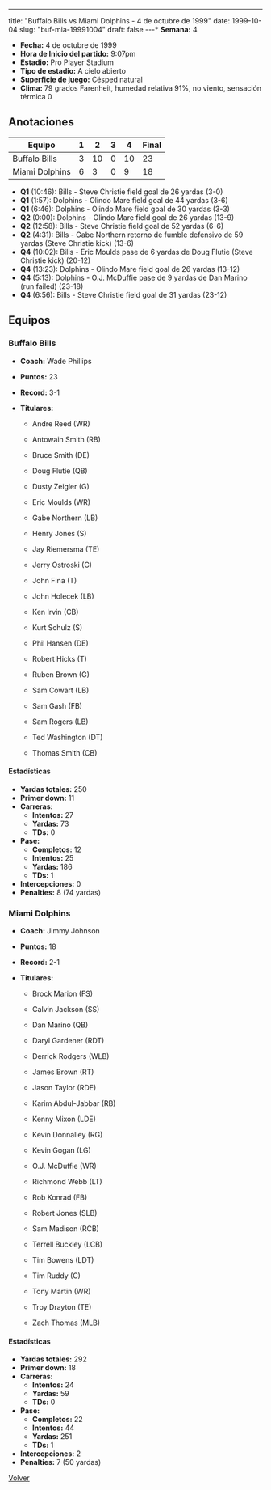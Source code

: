 ---
title: "Buffalo Bills vs Miami Dolphins - 4 de octubre de 1999"
date: 1999-10-04
slug: "buf-mia-19991004"
draft: false
---* **Semana:** 4
* **Fecha:** 4 de octubre de 1999
* **Hora de Inicio del partido:** 9:07pm
* **Estadio:** Pro Player Stadium
* **Tipo de estadio:** A cielo abierto
* **Superficie de juego:** Césped natural
* **Clima:** 79 grados Farenheit, humedad relativa 91%, no viento, sensación térmica 0




## Anotaciones
| Equipo | 1 | 2 | 3 | 4 | Final |
|--------|---|---|---|---|-------|
| Buffalo Bills  | 3 | 10 | 0 | 10  | 23 |
| Miami Dolphins  | 6 | 3 | 0 | 9  | 18 |
* **Q1** (10:46): Bills - Steve Christie field goal de 26 yardas (3-0)
* **Q1** (1:57): Dolphins - Olindo Mare field goal de 44 yardas (3-6)
* **Q1** (6:46): Dolphins - Olindo Mare field goal de 30 yardas (3-3)
* **Q2** (0:00): Dolphins - Olindo Mare field goal de 26 yardas (13-9)
* **Q2** (12:58): Bills - Steve Christie field goal de 52 yardas (6-6)
* **Q2** (4:31): Bills - Gabe Northern retorno de fumble defensivo de 59 yardas (Steve Christie kick) (13-6)
* **Q4** (10:02): Bills - Eric Moulds pase de 6 yardas de Doug Flutie (Steve Christie kick) (20-12)
* **Q4** (13:23): Dolphins - Olindo Mare field goal de 26 yardas (13-12)
* **Q4** (5:13): Dolphins - O.J. McDuffie pase de 9 yardas de Dan Marino (run failed) (23-18)
* **Q4** (6:56): Bills - Steve Christie field goal de 31 yardas (23-12)


## Equipos


### Buffalo Bills
* **Coach:** Wade Phillips
* **Puntos:** 23
* **Record:** 3-1
* **Titulares:** 

  * Andre Reed (WR) 

  * Antowain Smith (RB) 

  * Bruce Smith (DE) 

  * Doug Flutie (QB) 

  * Dusty Zeigler (G) 

  * Eric Moulds (WR) 

  * Gabe Northern (LB) 

  * Henry Jones (S) 

  * Jay Riemersma (TE) 

  * Jerry Ostroski (C) 

  * John Fina (T) 

  * John Holecek (LB) 

  * Ken Irvin (CB) 

  * Kurt Schulz (S) 

  * Phil Hansen (DE) 

  * Robert Hicks (T) 

  * Ruben Brown (G) 

  * Sam Cowart (LB) 

  * Sam Gash (FB) 

  * Sam Rogers (LB) 

  * Ted Washington (DT) 

  * Thomas Smith (CB) 

#### Estadísticas
* **Yardas totales:** 250
* **Primer down:** 11
* **Carreras:**
  * **Intentos:** 27
  * **Yardas:** 73
  * **TDs:** 0
* **Pase:**
  * **Completos:** 12
  * **Intentos:** 25
  * **Yardas:** 186
  * **TDs:** 1
* **Intercepciones:** 0
* **Penalties:** 8 (74 yardas)

### Miami Dolphins
* **Coach:** Jimmy Johnson
* **Puntos:** 18
* **Record:** 2-1
* **Titulares:** 

  * Brock Marion (FS) 

  * Calvin Jackson (SS) 

  * Dan Marino (QB) 

  * Daryl Gardener (RDT) 

  * Derrick Rodgers (WLB) 

  * James Brown (RT) 

  * Jason Taylor (RDE) 

  * Karim Abdul-Jabbar (RB) 

  * Kenny Mixon (LDE) 

  * Kevin Donnalley (RG) 

  * Kevin Gogan (LG) 

  * O.J. McDuffie (WR) 

  * Richmond Webb (LT) 

  * Rob Konrad (FB) 

  * Robert Jones (SLB) 

  * Sam Madison (RCB) 

  * Terrell Buckley (LCB) 

  * Tim Bowens (LDT) 

  * Tim Ruddy (C) 

  * Tony Martin (WR) 

  * Troy Drayton (TE) 

  * Zach Thomas (MLB) 

#### Estadísticas
* **Yardas totales:** 292
* **Primer down:** 18
* **Carreras:**
  * **Intentos:** 24
  * **Yardas:** 59
  * **TDs:** 0
* **Pase:**
  * **Completos:** 22
  * **Intentos:** 44
  * **Yardas:** 251
  * **TDs:** 1
* **Intercepciones:** 2
* **Penalties:** 7 (50 yardas)


[Volver](/historia/1999)
